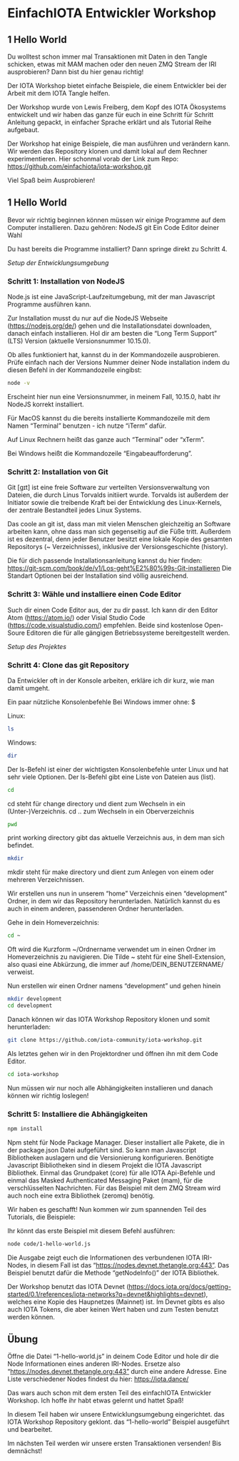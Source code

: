 # EinfachIOTA Entwickler Workshop 
## 1 Hello World

Du wolltest schon immer mal Transaktionen mit Daten in den Tangle schicken, etwas mit MAM machen oder den neuen ZMQ Stream der IRI ausprobieren? Dann bist du hier genau richtig! 

Der IOTA Workshop bietet einfache Beispiele, die einem Entwickler bei der Arbeit mit dem IOTA Tangle helfen.

Der Workshop wurde von Lewis Freiberg, dem Kopf des IOTA Ökosystems entwickelt und wir haben das ganze für euch in eine Schritt für Schritt Anleitung gepackt, in einfacher Sprache erklärt und als Tutorial Reihe aufgebaut.

Der Workshop hat einige Beispiele, die man ausführen und verändern kann. Wir werden das Repository klonen und damit lokal auf dem Rechner experimentieren. Hier schonmal vorab der Link zum Repo: 
https://github.com/einfachiota/iota-workshop.git


Viel Spaß beim Ausprobieren!

## 1 Hello World

Bevor wir richtig beginnen können müssen wir einige Programme auf dem Computer installieren. Dazu gehören: 
NodeJS
git
Ein Code Editor deiner Wahl

Du hast bereits die Programme installiert? Dann springe direkt zu Schritt 4. 

*Setup der Entwicklungsumgebung*
### Schritt 1: Installation von NodeJS
Node.js ist eine JavaScript-Laufzeitumgebung, mit der man Javascript Programme ausführen kann. 

Zur Installation musst du nur auf die NodeJS Webseite (https://nodejs.org/de/) gehen und die Installationsdatei downloaden, danach einfach  installieren. Hol dir am besten die “Long Term Support” (LTS) Version (aktuelle Versionsnummer 10.15.0).

Ob alles funktioniert hat, kannst du in der Kommandozeile ausprobieren. Prüfe einfach nach der Versions Nummer deiner Node installation indem du diesen Befehl in der Kommandozeile eingibst:

```bash
node -v 
```

Erscheint hier nun eine Versionsnummer, in meinem Fall, 10.15.0, habt ihr NodeJS korrekt installiert.

Für MacOS kannst du die bereits installierte Kommandozeile mit dem Namen “Terminal” benutzen - ich nutze “iTerm” dafür.

Auf Linux Rechnern heißt das ganze auch “Terminal” oder “xTerm”. 

Bei Windows heißt die Kommandozeile “Eingabeaufforderung”.

### Schritt 2: Installation von Git
Git [ɡɪt] ist eine freie Software zur verteilten Versionsverwaltung von Dateien, die durch Linus Torvalds initiiert wurde. Torvalds ist außerdem der Initiator sowie die treibende Kraft bei der Entwicklung des Linux-Kernels, der zentrale Bestandteil jedes Linux Systems. 

Das coole an git ist, dass man mit vielen Menschen gleichzeitig an Software arbeiten kann, ohne dass man sich gegenseitig auf die Füße tritt. Außerdem ist es dezentral, denn jeder Benutzer besitzt eine lokale Kopie des gesamten Repositorys (~ Verzeichnisses), inklusive der Versionsgeschichte (history).

Die für dich passende Installationsanleitung kannst du hier finden: https://git-scm.com/book/de/v1/Los-geht%E2%80%99s-Git-installieren
Die Standart Optionen bei der Installation sind völlig ausreichend.

### Schritt 3: Wähle und installiere einen Code Editor
Such dir einen Code Editor aus, der zu dir passt. Ich kann dir den Editor Atom (https://atom.io/) oder Visial Studio Code (https://code.visualstudio.com/) empfehlen. Beide sind kostenlose Open-Soure Editoren die für alle gängigen Betriebssysteme bereitgestellt werden.

*Setup des Projektes*
### Schritt 4: Clone das git Repository 
Da Entwickler oft in der Konsole arbeiten, erkläre ich dir kurz, wie man damit umgeht. 

Ein paar nützliche Konsolenbefehle
Bei Windows immer ohne: $

Linux:
```bash
ls
```
Windows: 
```bash
dir
```
Der ls-Befehl ist einer der wichtigsten Konsolenbefehle unter Linux und hat sehr viele Optionen. Der ls-Befehl gibt eine Liste von Dateien aus (list).


```bash
cd
```
cd steht für change directory und dient zum Wechseln in ein (Unter-)Verzeichnis.
cd .. zum Wechseln in ein Oberverzeichnis


```bash
pwd
```
print working directory gibt das aktuelle Verzeichnis aus, in dem man sich befindet. 


```bash
mkdir
```
mkdir steht für make directory und dient zum Anlegen von einem oder mehreren Verzeichnissen. 

Wir erstellen uns nun in unserem “home” Verzeichnis einen “development” Ordner, in dem wir das Repository herunterladen. Natürlich kannst du es auch in einem anderen, passenderen Ordner herunterladen.

Gehe in dein Homeverzeichnis:
```bash
cd ~
```
Oft wird die Kurzform ~/Ordnername verwendet um in einen Ordner im Homeverzeichnis zu navigieren. Die Tilde ~ steht für eine Shell-Extension, also quasi eine Abkürzung, die immer auf /home/DEIN_BENUTZERNAME/ verweist.

Nun erstellen wir einen Ordner namens “development” und gehen hinein
```bash
mkdir development
cd development
```

Danach können wir das IOTA Workshop Repository klonen und somit herunterladen: 
```bash
git clone https://github.com/iota-community/iota-workshop.git
```

Als letztes gehen wir in den Projektordner und öffnen ihn mit dem Code Editor. 
```bash
cd iota-workshop
```

Nun müssen wir nur noch alle Abhängigkeiten installieren und danach können wir richtig loslegen! 

### Schritt 5: Installiere die Abhängigkeiten
```bash
npm install
```

Npm steht für Node Package Manager. Dieser installiert alle Pakete, die in der package.json Datei aufgeführt sind. So kann man Javascript Bibliotheken auslagern und die Versionierung konfigurieren. Benötigte Javascript Bibliotheken sind in diesem Projekt die IOTA Javascript Bibliothek. Einmal das Grundpaket (core) für alle IOTA Api-Befehle und einmal das Masked Authenticated Messaging Paket (mam), für die verschlüsselten Nachrichten. Für das Beispiel mit dem ZMQ Stream wird auch noch eine extra Bibliothek (zeromq) benötig. 

Wir haben es geschafft! Nun kommen wir zum spannenden Teil des Tutorials, die Beispiele: 

Ihr könnt das erste Beispiel mit diesem Befehl ausführen: 

```bash
node code/1-hello-world.js
```

Die Ausgabe zeigt euch die Informationen des verbundenen IOTA IRI-Nodes, in diesem Fall ist das “https://nodes.devnet.thetangle.org:443”. Das Beispiel benutzt dafür die Methode “getNodeInfo()” der IOTA Bibliothek. 

Der Workshop benutzt das IOTA Devnet (https://docs.iota.org/docs/getting-started/0.1/references/iota-networks?q=devnet&highlights=devnet), welches eine Kopie des Haupnetzes (Mainnet) ist. Im Devnet gibts es also auch IOTA Tokens, die aber keinen Wert haben und zum Testen benutzt werden können. 


## Übung 

Öffne die Datei “1-hello-world.js” in deinem Code Editor und hole dir die Node Informationen eines anderen IRI-Nodes. Ersetze also “https://nodes.devnet.thetangle.org:443” durch eine andere Adresse. Eine Liste verschiedener Nodes findest du hier: https://iota.dance/ 

Das wars auch schon mit dem ersten Teil des einfachIOTA Entwickler Workshop. Ich hoffe ihr habt etwas gelernt und hattet Spaß! 

In diesem Teil haben wir
unsere Entwicklungsumgebung eingerichtet.
das IOTA Workshop Repository geklont.
das “1-hello-world” Beispiel ausgeführt und bearbeitet.	

Im nächsten Teil werden wir unsere ersten Transaktionen versenden! 
Bis demnächst! 
